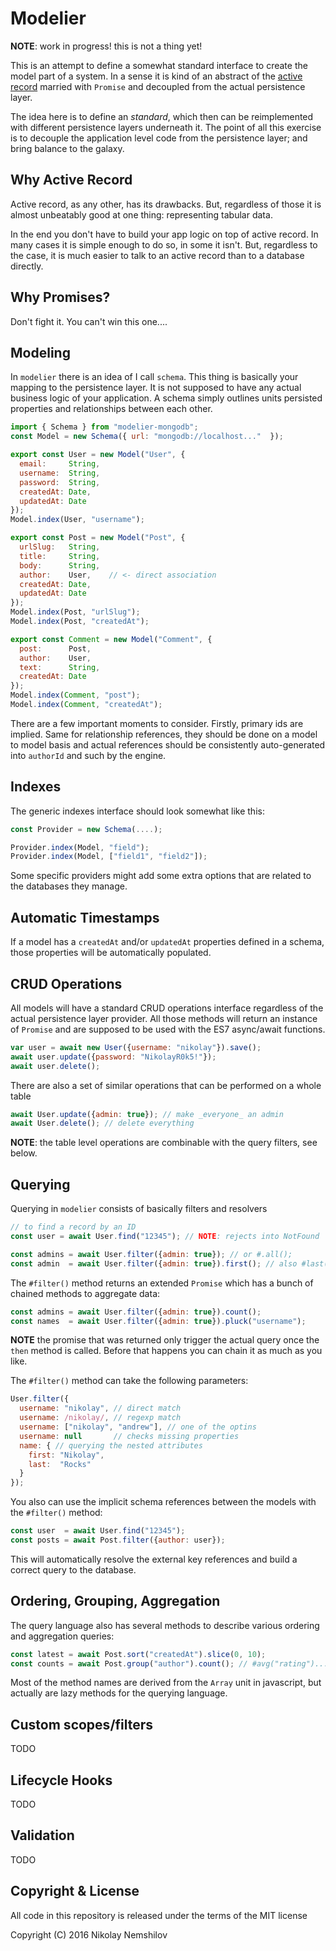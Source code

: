 # Modelier

__NOTE__: work in progress! this is not a thing yet!

This is an attempt to define a somewhat standard interface to create the model
part of a system. In a sense it is kind of an abstract of the
[active record](https://en.wikipedia.org/wiki/Active_record_pattern) married
with `Promise` and decoupled from the actual persistence layer.

The idea here is to define an _standard_, which then can be reimplemented with
different persistence layers underneath it. The point of all this exercise is
to decouple the application level code from the persistence layer; and bring
balance to the galaxy.

## Why Active Record

Active record, as any other, has its drawbacks. But, regardless of those it is
almost unbeatably good at one thing: representing tabular data.

In the end you don't have to build your app logic on top of active record. In
many cases it is simple enough to do so, in some it isn't. But, regardless to
the case, it is much easier to talk to an active record than to a database
directly.

## Why Promises?

Don't fight it. You can't win this one....

## Modeling

In `modelier` there is an idea of I call `schema`. This thing is basically your
mapping to the persistence layer. It is not supposed to have any actual business
logic of your application. A schema simply outlines units persisted properties
and relationships between each other.

```js
import { Schema } from "modelier-mongodb";
const Model = new Schema({ url: "mongodb://localhost..."  });

export const User = new Model("User", {
  email:     String,
  username:  String,
  password:  String,
  createdAt: Date,
  updatedAt: Date
});
Model.index(User, "username");

export const Post = new Model("Post", {
  urlSlug:   String,
  title:     String,
  body:      String,
  author:    User,    // <- direct association
  createdAt: Date,
  updatedAt: Date
});
Model.index(Post, "urlSlug");
Model.index(Post, "createdAt");

export const Comment = new Model("Comment", {
  post:      Post,
  author:    User,
  text:      String,
  createdAt: Date
});
Model.index(Comment, "post");
Model.index(Comment, "createdAt");
```

There are a few important moments to consider. Firstly, primary ids are implied.
Same for relationship references, they should be done on a model to model basis
and actual references should be consistently auto-generated into `authorId` and
such by the engine.

## Indexes

The generic indexes interface should look somewhat like this:

```js
const Provider = new Schema(....);

Provider.index(Model, "field");
Provider.index(Model, ["field1", "field2"]);
```

Some specific providers might add some extra options that are related to the
databases they manage.


## Automatic Timestamps

If a model has a `createdAt` and/or `updatedAt` properties defined in a schema,
those properties will be automatically populated.

## CRUD Operations

All models will have a standard CRUD operations interface regardless of the actual
persistence layer provider. All those methods will return an instance of `Promise`
and are supposed to be used with the ES7 async/await functions.

```js
var user = await new User({username: "nikolay"}).save();
await user.update({password: "NikolayR0k5!"});
await user.delete();
```

There are also a set of similar operations that can be performed on a whole table

```js
await User.update({admin: true}); // make _everyone_ an admin
await User.delete(); // delete everything

```

__NOTE__: the table level operations are combinable with the query filters, see
below.

## Querying

Querying in `modelier` consists of basically filters and resolvers

```js
// to find a record by an ID
const user = await User.find("12345"); // NOTE: rejects into NotFound

const admins = await User.filter({admin: true}); // or #.all();
const admin  = await User.filter({admin: true}).first(); // also #last();
```

The `#filter()` method returns an extended `Promise` which has a bunch of
chained methods to aggregate data:

```js
const admins = await User.filter({admin: true}).count();
const names  = await User.filter({admin: true}).pluck("username");
```

__NOTE__ the promise that was returned only trigger the actual query once the
`then` method is called. Before that happens you can chain it as much as you like.

The `#filter()` method can take the following parameters:

```js
User.filter({
  username: "nikolay", // direct match
  username: /nikolay/, // regexp match
  username: ["nikolay", "andrew"], // one of the optins
  username: null       // checks missing properties
  name: { // querying the nested attributes
    first: "Nikolay",
    last:  "Rocks"
  }
});
```

You also can use the implicit schema references between the models with the
`#filter()` method:

```js
const user  = await User.find("12345");
const posts = await Post.filter({author: user});
```

This will automatically resolve the external key references and build a correct
query to the database.

## Ordering, Grouping, Aggregation

The query language also has several methods to describe various ordering and
aggregation queries:

```js
const latest = await Post.sort("createdAt").slice(0, 10);
const counts = await Post.group("author").count(); // #avg("rating")...
```

Most of the method names are derived from the `Array` unit in javascript, but
actually are lazy methods for the querying language.

## Custom scopes/filters

TODO


## Lifecycle Hooks

TODO


## Validation

TODO

## Copyright & License

All code in this repository is released under the terms of the MIT license

Copyright (C) 2016 Nikolay Nemshilov

